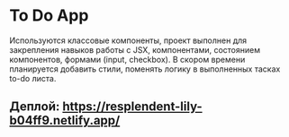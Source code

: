 # To Do App

Используются классовые компоненты, проект выполнен для закрепления навыков работы с JSX, компонентами, состоянием компонентов, формами (input, checkbox). В скором времени планируется добавить стили, поменять логику в выполненных тасках to-do листа.

## Деплой: https://resplendent-lily-b04ff9.netlify.app/
